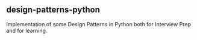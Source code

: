 ## design-patterns-python

Implementation of some Design Patterns in Python both for Interview Prep and for learning.
